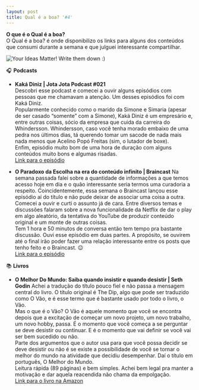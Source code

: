 ```yaml
---
layout: post
title: Qual é a boa? '#4'
---
```


**O que é o Qual é a boa?**<br>
O Qual é a boa? é onde disponibilizo os links para alguns dos conteúdos que consumi durante a semana e que julguei interessante compartilhar.<br>

![Your Ideas Matter! Write them down :)](https://unsplash.com/photos/LaqL8nxiacc/download?force=true&w=1920)<br>

🎧 **Podcasts**

- **Kaká Diniz | Jota Jota Podcast #021**<br>
Descobri esse podcast e comecei a ouvir alguns episódios com pessoas que me chamavam a atenção. Um desses episódios foi com Kaká Diniz. <br>Popularmente conhecido como o marido da Simone e Simaria (apesar de ser casado “somente” com a Simone), Kaká Diniz é um empresário e, entre outras coisas, sócio da empresa que cuida da carreira do Whindersson. Whindersson, caso você tenha morado embaixo de uma pedra nos últimos dias, tá querendo tomar um sacode de nada mais nada menos que Acelino Popó Freitas (sim, o lutador de boxe).<br> 
Enfim, episódio muito bom de uma hora de duração com alguns conteúdos muito bons e algumas risadas.<br>
[Link para o episódio](https://spoti.fi/3tSdhg2)

- **O Paradoxo da Escolha na era do conteúdo infinito | Braincast**
Na semana passada falei sobre a quantidade de informações a que temos acesso hoje em dia e o quão interessante seria termos uma curadoria a respeito. Coincidentemente, essa semana o Braincast lançou esse episódio aí do título e não pude deixar de associar uma coisa a outra.<br>
Comecei a ouvir e curti o assunto já de cara. Entre diversos temas e discussões falaram sobre a nova funcionalidade da Netflix de dar o play em algo aleatório, da tentativa do YouTube de produzir conteúdo original e um monte de outras coisas.<br>
Tem 1 hora e 50 minutos de conversa então tem tempo pra bastante discussão. Ouvi esse episódio em duas partes. A propósito, se ouvirem até o final irão poder fazer uma relação interessante entre os posts que tenho feito e o Braincast. 😉<br>
[Link para o episódio](https://spoti.fi/3flLtvp)

📚 **Livros**

- **O Melhor Do Mundo: Saiba quando insistir e quando desistir | Seth Godin**
Achei a tradução do título pouco fiel e não passa a mensagem central do livro. O título original é The Dip, algo que pode ser traduzido como O Vão, e é esse termo que é bastante usado por todo o livro, o Vão.<br>
Mas o que é o Vão? O Vão é aquele momento que você se encontra depois que a excitação de começar um novo projeto, um novo trabalho, um novo hobby, passa. É o momento que você começa a se perguntar se deve desistir ou continuar. E é o momento que vai definir se você vai ser bem sucedido ou não.<br>
Parte dos argumentos que o autor usa para que você possa decidir se deve desistir ou não é se existe a possibilidade de você se tornar o melhor do mundo na atividade que decidiu desempenhar. Daí o título em português, O Melhor do Mundo.<br>
Leitura rápida (89 páginas) e bem simples. Achei bem legal pra manter a motivação e dar aquela reacendida não chama da empolgação.<br>
[Link para o livro na Amazon](https://amzn.to/2QnVgZf)